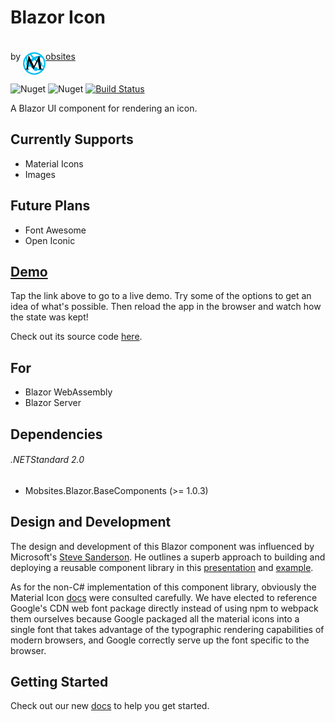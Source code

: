 # Blazor Icon

by <a href="https://www.mobsites.com"><img align="center" src="./src/assets/mobsites-logo.png" width="36" height="36" style="padding-top: 20px;" />obsites</a>

![Nuget](https://img.shields.io/nuget/v/Mobsites.Blazor.Icon) ![Nuget](https://img.shields.io/nuget/dt/Mobsites.Blazor.Icon) [![Build Status](https://dev.azure.com/Mobsites-US/Blazor%20Icon/_apis/build/status/Build?branchName=master)](https://dev.azure.com/Mobsites-US/Blazor%20Icon/_build/latest?definitionId=20&branchName=master)

A Blazor UI component for rendering an icon.

## Currently Supports

* Material Icons
* Images

## Future Plans

* Font Awesome
* Open Iconic

## [Demo](https://icon.mobsites.com)

Tap the link above to go to a live demo. Try some of the options to get an idea of what's possible. Then reload the app in the browser and watch how the state was kept! 

Check out its source code [here](./samples).

## For

* Blazor WebAssembly
* Blazor Server

## Dependencies

###### .NETStandard 2.0

* Mobsites.Blazor.BaseComponents (>= 1.0.3)

## Design and Development

The design and development of this Blazor component was influenced by Microsoft's [Steve Sanderson](https://blog.stevensanderson.com/). He outlines a superb approach to building and deploying a reusable component library in this [presentation](https://youtu.be/QnBYmTpugz0) and [example](https://github.com/SteveSandersonMS/presentation-2020-01-NdcBlazorComponentLibraries).

As for the non-C# implementation of this component library, obviously the Material Icon [docs](https://google.github.io/material-design-icons/#icon-font-for-the-web) were consulted carefully. We have elected to reference Google's CDN web font package directly instead of using npm to webpack them ourselves because Google packaged all the material icons into a single font that takes advantage of the typographic rendering capabilities of modern browsers, and Google correctly serve up the font specific to the browser.

## Getting Started

Check out our new [docs](https://www.mobsites.com/blazor/icon) to help you get started.
